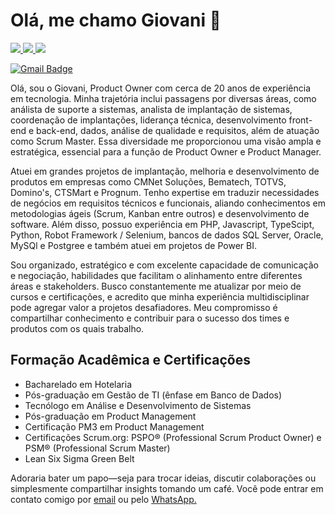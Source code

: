 # Olá, me chamo Giovani 👋

<a href="https://www.linkedin.com/in/giovani-carvalho-p-pires/">
    <img src="https://img.shields.io/badge/linkedin-%230077B5.svg?&style=for-the-badge&logo=linkedin&logoColor=white"/>
</a>

<a href="https://www.instagram.com/giovani_pires/">
    <img src="https://img.shields.io/badge/instagram-%23E4405F.svg?&style=for-the-badge&logo=instagram&logoColor=white"/>
</a>

<a href="https://www.credly.com/users/giovani-carvalho-pellegrini-pires">
    <img src="https://img.shields.io/badge/Credly-FF6A00"/>
</a>

[![Gmail Badge](https://img.shields.io/badge/send%20me%20a%20email-silver?style=for-the-badge&logo=gmail&link=mailto:giovani.pires@gmail.com)](mailto:giovani.pires@agmail.com)

<p>Olá, sou o Giovani, Product Owner com cerca de 20 anos de experiência em tecnologia. Minha trajetória inclui passagens por diversas áreas, como análista de suporte a sistemas, analista de implantação de sistemas, coordenação de implantações, liderança técnica, desenvolvimento front-end e back-end, dados, análise de qualidade e requisitos, além de atuação como Scrum Master. Essa diversidade me proporcionou uma visão ampla e estratégica, essencial para a função de Product Owner e Product Manager.</p>

<p>Atuei em grandes projetos de implantação, melhoria e desenvolvimento de produtos em empresas como CMNet Soluções, Bematech, TOTVS, Domino's, CTSMart e Prognum. Tenho expertise em traduzir necessidades de negócios em requisitos técnicos e funcionais, aliando conhecimentos em metodologias ágeis (Scrum, Kanban entre outros) e desenvolvimento de software. Além disso, possuo experiência em PHP, Javascript, TypeScipt, Python, Robot Framework / Selenium, bancos de dados SQL Server, Oracle, MySQl e Postgree e também atuei em projetos de Power BI.</p>

<p>Sou organizado, estratégico e com excelente capacidade de comunicação e negociação, habilidades que facilitam o alinhamento entre diferentes áreas e stakeholders. Busco constantemente me atualizar por meio de cursos e certificações, e acredito que minha experiência multidisciplinar pode agregar valor a projetos desafiadores. Meu compromisso é compartilhar conhecimento e contribuir para o sucesso dos times e produtos com os quais trabalho.</p>

<h2>Formação Acadêmica e Certificações</h2>

<ul>
    <li>Bacharelado em Hotelaria</li>
    <li>Pós-graduação em Gestão de TI (ênfase em Banco de Dados)</li>
    <li>Tecnólogo em Análise e Desenvolvimento de Sistemas</li>
    <li>Pós-graduação em Product Management</li>
    <li>Certificação PM3 em Product Management</li>
    <li>Certificações Scrum.org: PSPO® (Professional Scrum Product Owner) e PSM® (Professional Scrum Master)</li>
    <li>Lean Six Sigma Green Belt</li>
</ul>

<p>Adoraria bater um papo—seja para trocar ideias, discutir colaborações ou simplesmente compartilhar insights tomando um café. Você pode entrar em contato comigo por <a href="mailto:giovani.pires@gmail.com">email</a> ou pelo <a href="https://api.whatsapp.com/send?phone=5521998311543">WhatsApp.</a></p>
